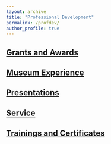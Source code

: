 ```yaml
---
layout: archive
title: "Professional Development"
permalink: /profdev/
author_profile: true
---
```


## [Grants and Awards](grants.md)

## [Museum Experience](curation.md)

## [Presentations](presentations.md)

## [Service](service.md)

## [Trainings and Certificates](training.md)



